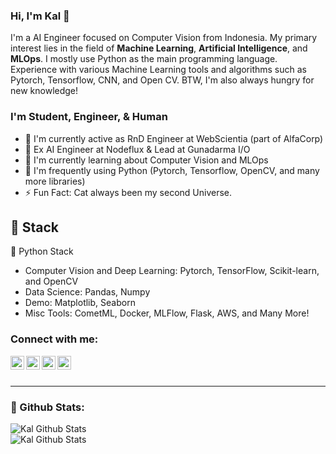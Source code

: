 ### Hi, I'm Kal 👋

I'm a AI Engineer focused on Computer Vision from Indonesia. My primary interest lies in the field of **Machine Learning**, **Artificial Intelligence**, and **MLOps**. I mostly use Python as the main programming language. Experience with various Machine Learning tools and algorithms such as Pytorch, Tensorflow, CNN, and Open CV. BTW, I'm also always hungry for new knowledge!

### I'm Student, Engineer, & Human
- 🏢 I'm currently active as RnD Engineer at WebScientia (part of AlfaCorp)
- 🏢 Ex AI Engineer at Nodeflux & Lead at Gunadarma I/O
- 🚀 I'm currently learning about Computer Vision and MLOps
- 👋 I'm frequently using Python (Pytorch, Tensorflow, OpenCV, and many more libraries)
- ⚡ Fun Fact: Cat always been my second Universe.

## 🔨 Stack 

🐍 Python Stack
- Computer Vision and Deep Learning: Pytorch, TensorFlow, Scikit-learn, and OpenCV
- Data Science: Pandas, Numpy
- Demo: Matplotlib, Seaborn
- Misc Tools: CometML, Docker, MLFlow, Flask, AWS, and Many More! 

### Connect with me:

[<img align="left" alt="hklard | Linkedin" width="22px" src="https://cdn.jsdelivr.net/npm/simple-icons@v4/icons/linkedin.svg">][linkedin]
[<img align="left" alt="hklard | Twitter" width="22px" src="https://cdn.jsdelivr.net/npm/simple-icons@v4/icons/twitter.svg">][twitter]
[<img align="left" alt="hklard | Instagram" width="22px" src="https://cdn.jsdelivr.net/npm/simple-icons@v4/icons/instagram.svg">][instagram]
[<img align="left" alt="hklard | Instagram" width="22px" src="https://cdn.jsdelivr.net/npm/simple-icons@v4/icons/medium.svg">][instagram]

<br/>
<br/>

---
### 🌟 Github Stats:

<img align="left" alt="Kal Github Stats" src="https://github-readme-stats.vercel.app/api?username=Clayrisee&show_icons=true&theme=tokyonight">

<br/>

<img align="left" alt="Kal Github Stats" src="https://github-readme-stats.vercel.app/api/top-langs/?username=Clayrisee&layout=compact&theme=tokyonight">

[linkedin]: https://www.linkedin.com/in/haikalardikatama/
[twitter]: https://twitter.com/hklard
[instagram]: https://www.instagram.com/hklard/
[medium]: https://medium.com/@hklard
